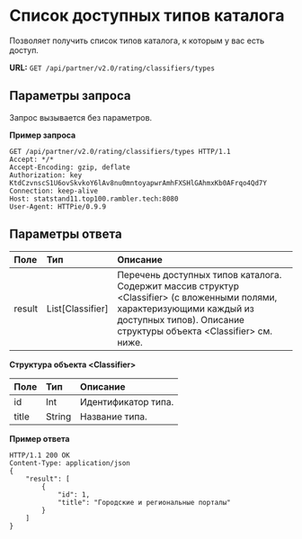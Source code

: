 # Список доступных типов каталога

Позволяет получить список типов каталога, к которым у вас есть доступ.

**URL:** `GET /api/partner/v2.0/rating/classifiers/types`

## Параметры запроса <a id="-7"></a>

Запрос вызывается без параметров.

**Пример запроса**

```text
GET /api/partner/v2.0/rating/classifiers/types HTTP/1.1
Accept: */*
Accept-Encoding: gzip, deflate
Authorization: key KtdCzvnscS1U6ovSkvkoY6lAv8nu0mntoyapwrAmhFXSHlGAhmxKb0AFrqo4Qd7Y
Connection: keep-alive
Host: statstand11.top100.rambler.tech:8080
User-Agent: HTTPie/0.9.9
```

## Параметры ответа <a id="-8"></a>

| **Поле** | **Тип** | **Описание** |
| :--- | :--- | :--- |
| result | List\[Classifier\] | Перечень доступных типов каталога. Содержит массив структур &lt;Classifier&gt; \(с вложенными полями, характеризующими каждый из доступных типов\). Описание структуры объекта &lt;Classifier&gt; см. ниже. |

**Структура объекта &lt;Classifier&gt;**

| **Поле** | **Тип** | **Описание** |
| :--- | :--- | :--- |
| id | Int | Идентификатор типа. |
| title | String | Название типа. |

**Пример ответа**

```text
HTTP/1.1 200 OK
Content-Type: application/json
{
    "result": [
        {
            "id": 1,
            "title": "Городские и региональные порталы"
        }
    ]
}
```


